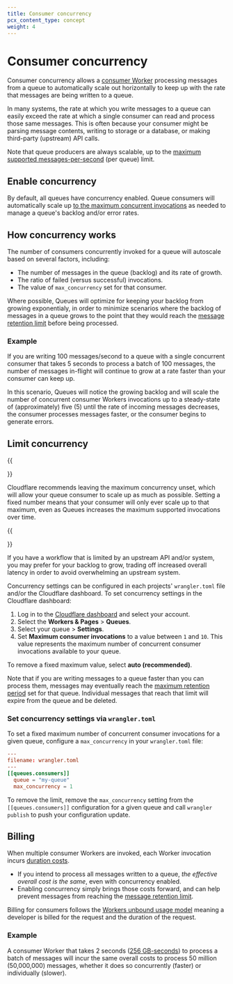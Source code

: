```yaml
---
title: Consumer concurrency
pcx_content_type: concept
weight: 4
---
```


# Consumer concurrency 

Consumer concurrency allows a [consumer Worker](/queues/learning/how-queues-works/#consumers) processing messages from a queue to automatically scale out horizontally to keep up with the rate that messages are being written to a queue.

In many systems, the rate at which you write messages to a queue can easily exceed the rate at which a single consumer can read and process those same messages. This is often because your consumer might be parsing message contents, writing to storage or a database, or making third-party (upstream) API calls.

Note that queue producers are always scalable, up to the [maximum supported messages-per-second](/queues/platform/limits/) (per queue) limit.

## Enable concurrency

By default, all queues have concurrency enabled. Queue consumers will automatically scale up [to the maximum concurrent invocations](/queues/platform/limits/) as needed to manage a queue's backlog and/or error rates. 

## How concurrency works 

The number of consumers concurrently invoked for a queue will autoscale based on several factors, including:

* The number of messages in the queue (backlog) and its rate of growth.
* The ratio of failed (versus successful) invocations.
* The value of `max_concurrency` set for that consumer.

Where possible, Queues will optimize for keeping your backlog from growing exponentialy, in order to minimize scenarios where the backlog of messages in a queue grows to the point that they would reach the [message retention limit](/queues/platform/limits/) before being processed.

### Example

If you are writing 100 messages/second to a queue with a single concurrent consumer that takes 5 seconds to process a batch of 100 messages, the number of messages in-flight will continue to grow at a rate faster than your consumer can keep up.

In this scenario, Queues will notice the growing backlog and will scale the number of concurrent consumer Workers invocations up to a steady-state of (approximately) five (5) until the rate of incoming messages decreases, the consumer processes messages faster, or the consumer begins to generate errors.

## Limit concurrency

{{<Aside type="warning" header="Recommended concurrency setting">}}

Cloudflare recommends leaving the maximum concurrency unset, which will allow your queue consumer to scale up as much as possible. Setting a fixed number means that your consumer will only ever scale up to that maximum, even as Queues increases the maximum supported invocations over time.

{{</Aside>}}

If you have a workflow that is limited by an upstream API and/or system, you may prefer for your backlog to grow, trading off increased overall latency in order to avoid overwhelming an upstream system.

Concurrency settings can be configured in each projects' `wrangler.toml` file and/or the Cloudflare dashboard. To set concurrency settings in the Cloudflare dashboard:

1. Log in to the [Cloudflare dashboard](https://dash.cloudflare.com) and select your account.
2. Select the **Workers & Pages** > **Queues**.
3. Select your queue > **Settings**.
4. Set **Maximum consumer invocations** to a value between `1` and `10`. This value represents the maximum number of concurrent consumer invocations available to your queue.

To remove a fixed maximum value, select **auto (recommended)**.

Note that if you are writing messages to a queue faster than you can process them, messages may eventually reach the [maximum retention period](/queues/platform/limits/) set for that queue. Individual messages that reach that limit will expire from the queue and be deleted.

### Set concurrency settings via `wrangler.toml`

To set a fixed maximum number of concurrent consumer invocations for a given queue, configure a `max_concurrency` in your `wrangler.toml` file:

```toml
---
filename: wrangler.toml
---
[[queues.consumers]]
  queue = "my-queue"
  max_concurrency = 1
```

To remove the limit, remove the `max_concurrency` setting from the `[[queues.consumers]]` configuration for a given queue and call `wrangler publish` to push your configuration update. 

<!-- Not yet available but will be very soon 
### wrangler CLI

```sh
# where `N` is a positive integer between 1 and 10
$ wrangler queues consumer update <script-name> --max-concurrency=N
```

To remove the limit and allow Queues to scale your consumer to the maximum number of invocations, call `consumer update`  without any flags:

```sh
# Call update without passing a flag to allow concurrency to scale to the maximum
$ wrangler queues consumer update <script-name>
```
-->
## Billing

When multiple consumer Workers are invoked, each Worker invocation incurs [duration costs](/workers/platform/pricing/#workers).

* If you intend to process all messages written to a queue, _the effective overall cost is the same_, even with concurrency enabled.
* Enabling concurrency simply brings those costs forward, and can help prevent messages from reaching the [message retention limit](/queues/platform/limits/).

Billing for consumers follows the [Workers unbound usage model](/workers/platform/pricing/#usage-models) meaning a developer is billed for the request and the duration of the request. 

### Example

A consumer Worker that takes 2 seconds ([256 GB-seconds](/workers/platform/pricing/#workers-unbound-billing-examples)) to process a batch of messages will incur the same overall costs to process 50 million (50,000,000) messages, whether it does so concurrently (faster) or individually (slower).
